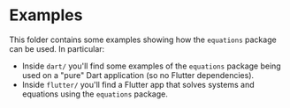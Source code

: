 # Examples

This folder contains some examples showing how the `equations` package can be used. In particular:

  - Inside `dart/` you'll find some examples of the `equations` package being used on a "pure" Dart application (so no Flutter dependencies).
  - Inside `flutter/` you'll find a Flutter app that solves systems and equations using the `equations` package.
